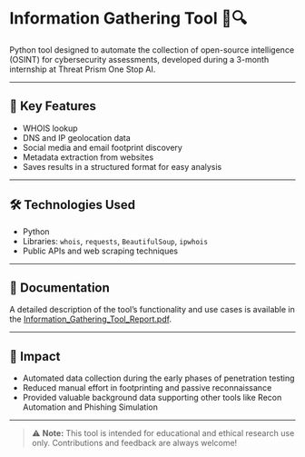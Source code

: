 # Information Gathering Tool 🧠🔍

Python tool designed to automate the collection of open-source intelligence (OSINT) for cybersecurity assessments, developed during a 3-month internship at Threat Prism One Stop AI.

---

## 📌 Key Features
- WHOIS lookup  
- DNS and IP geolocation data  
- Social media and email footprint discovery  
- Metadata extraction from websites  
- Saves results in a structured format for easy analysis  

---

## 🛠️ Technologies Used
- Python  
- Libraries: `whois`, `requests`, `BeautifulSoup`, `ipwhois`  
- Public APIs and web scraping techniques  

---

## 📄 Documentation
A detailed description of the tool’s functionality and use cases is available in the [Information_Gathering_Tool_Report.pdf](./Information_Gathering_Tool_Report.pdf).

---

## 🚀 Impact
- Automated data collection during the early phases of penetration testing  
- Reduced manual effort in footprinting and passive reconnaissance  
- Provided valuable background data supporting other tools like Recon Automation and Phishing Simulation  

---

> ⚠️ **Note:** This tool is intended for educational and ethical research use only. Contributions and feedback are always welcome!
